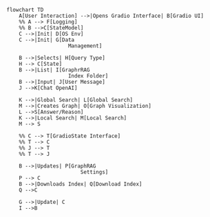 ﻿```mermaid
flowchart TD
    A[User Interaction] -->|Opens Gradio Interface| B[Gradio UI]
    %% A --> F[Logging]
    %% B -->C[StateModel]
    C -->|Init| D[OS Env]
    C -->|Init| G[Data
                    Management]

    B -->|Selects| H[Query Type]
    H --> C[State]
    B -->|List| I[GraphrRAG
                    Index Folder]
    B -->|Input| J[User Message]
    J -->K[Chat OpenAI]

    K -->|Global Search| L[Global Search]
    M -->|Creates Graph| O[Graph Visualization]
    L -->S[Answer/Reason]
    K -->|Local Search| M[Local Search]
    M --> S

    %% C --> T[GradioState Interface]
    %% T --> C
    %% J --> T
    %% T --> J

    B -->|Updates| P[GraphRAG
                        Settings]
    P --> C
    B -->|Downloads Index| Q[Download Index]
    Q -->C

    G -->|Update| C
    I -->B
```
